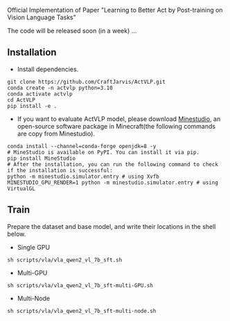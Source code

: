 Official Implementation of Paper "Learning to Better Act by Post-training on Vision Language Tasks"

The code will be released soon (in a week) ...

## Installation
- Install dependencies.
```shell
git clone https://github.com/CraftJarvis/ActVLP.git
conda create -n actvlp python=3.10
conda activate actvlp
cd ActVLP
pip install -e .
```

- If you want to evaluate ActVLP model, please download [Minestudio](https://github.com/CraftJarvis/MineStudio), an open-source software package in Minecraft(the following commands are copy from Minestudio).

```shell
conda install --channel=conda-forge openjdk=8 -y
# MineStudio is available on PyPI. You can install it via pip.
pip install MineStudio
# After the installation, you can run the following command to check if the installation is successful:
python -m minestudio.simulator.entry # using Xvfb
MINESTUDIO_GPU_RENDER=1 python -m minestudio.simulator.entry # using VirtualGL
```

## Train

Prepare the dataset and base model, and write their locations in the shell below.

- Single GPU
```shell
sh scripts/vla/vla_qwen2_vl_7b_sft.sh
```
- Multi-GPU
```shell
sh scripts/vla/vla_qwen2_vl_7b_sft-multi-GPU.sh
```
- Multi-Node
```shell
sh scripts/vla/vla_qwen2_vl_7b_sft-multi-node.sh
```